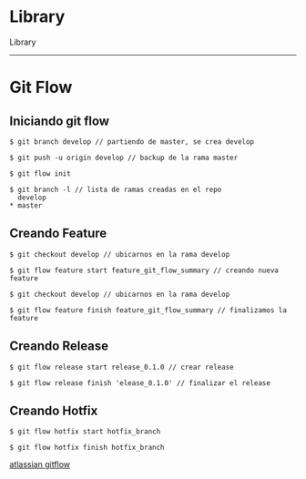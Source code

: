# Library
Library

___
# Git Flow

## Iniciando git flow

```console
$ git branch develop // partiendo de master, se crea develop

$ git push -u origin develop // backup de la rama master

$ git flow init

$ git branch -l // lista de ramas creadas en el repo
  develop
* master
```

## Creando Feature

```console
$ git checkout develop // ubicarnos en la rama develop

$ git flow feature start feature_git_flow_summary // creando nueva feature

$ git checkout develop // ubicarnos en la rama develop

$ git flow feature finish feature_git_flow_summary // finalizamos la feature
```

## Creando Release

```console
$ git flow release start release_0.1.0 // crear release

$ git flow release finish 'elease_0.1.0' // finalizar el release
```

## Creando Hotfix

```console
$ git flow hotfix start hotfix_branch

$ git flow hotfix finish hotfix_branch
```

[atlassian gitflow](https://www.atlassian.com/git/tutorials/comparing-workflows/gitflow-workflow)
